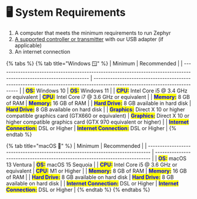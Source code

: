 # 🖥️ System Requirements

1. A computer that meets the minimum requirements to run Zephyr
2. [A supported controller or transmitter](supported-controllers.md) with our USB adapter (if applicable)
3. An internet connection

{% tabs %}
{% tab title="Windows 🪟" %}
| Minimum                                                                                                              | Recommended                                                                                                                  |
| -------------------------------------------------------------------------------------------------------------------- | ---------------------------------------------------------------------------------------------------------------------------- |
| <mark style="color:blue;">**OS:**</mark>  Windows 10                                                                 | <mark style="color:blue;">**OS:**</mark> Windows 11                                                                          |
| <mark style="color:blue;">**CPU:**</mark> Intel Core i5 @ 3.4 GHz or equivalent                                      | <mark style="color:blue;">**CPU:**</mark> Intel Core i7 @ 3.6 GHz or equivalent                                              |
| <mark style="color:blue;">**Memory:**</mark> 8 GB of RAM                                                             | <mark style="color:blue;">**Memory:**</mark> 16 GB of RAM                                                                    |
| <mark style="color:blue;">**Hard Drive:**</mark> 8 GB available in hard disk                                         | <mark style="color:blue;">**Hard Drive:**</mark> 8 GB available on hard disk                                                 |
| <mark style="color:blue;">**Graphics:**</mark> Direct X 10 or higher compatible graphics card (GTX660 or equivalent) | <mark style="color:blue;">**Graphics:**</mark> Direct X 10 or higher compatible graphics card (GTX 970 equivalent or higher) |
| <mark style="color:blue;">**Internet Connection:**</mark> DSL or Higher                                              | <mark style="color:blue;">**Internet Connection:**</mark> DSL or Higher                                                      |
{% endtab %}

{% tab title="macOS 🍎" %}
| Minimum                                                                         | Recommended                                                                  |
| ------------------------------------------------------------------------------- | ---------------------------------------------------------------------------- |
| <mark style="color:blue;">**OS:**</mark> macOS 13 Ventura                       | <mark style="color:blue;">**OS:**</mark> macOS 15 Sequoia                    |
| <mark style="color:blue;">**CPU:**</mark> Intel Core i5 @ 3.6 GHz or equivalent | <mark style="color:blue;">**CPU:**</mark> M1 or Higher                       |
| <mark style="color:blue;">**Memory:**</mark> 8 GB of RAM                        | <mark style="color:blue;">**Memory:**</mark> 16 GB of RAM                    |
| <mark style="color:blue;">**Hard Drive:**</mark> 8 GB available on hard disk    | <mark style="color:blue;">**Hard Drive:**</mark> 8 GB available on hard disk |
| <mark style="color:blue;">**Internet Connection:**</mark> DSL or Higher         | <mark style="color:blue;">**Internet Connection:**</mark> DSL or Higher      |
{% endtab %}
{% endtabs %}

